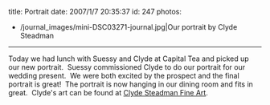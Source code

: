 title: Portrait
date: 2007/1/7 20:35:37
id: 247
photos:
- /journal_images/mini-DSC03271-journal.jpg|Our portrait by Clyde Steadman
---
Today we had lunch with Suessy and Clyde at Capital Tea and picked up our new portrait.  Suessy commissioned Clyde to do our portrait for our wedding present.  We were both excited by the prospect and the final portrait is great!  The portrait is now hanging in our dining room and fits in great.  Clyde's art can be found at [Clyde Steadman Fine Art](http://www.clydesart.com/).